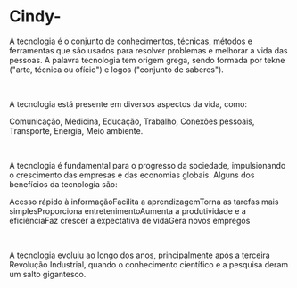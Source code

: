 # Cindy-
A tecnologia é o conjunto de conhecimentos, técnicas, métodos e ferramentas que são usados para resolver problemas e melhorar a vida das pessoas. A palavra tecnologia tem origem grega, sendo formada por tekne ("arte, técnica ou ofício") e logos ("conjunto de saberes"). 

 

A tecnologia está presente em diversos aspectos da vida, como:

Comunicação, Medicina, Educação, Trabalho, Conexões pessoais, Transporte, Energia, Meio ambiente. 

 

A tecnologia é fundamental para o progresso da sociedade, impulsionando o crescimento das empresas e das economias globais. Alguns dos benefícios da tecnologia são:

Acesso rápido à informaçãoFacilita a aprendizagemTorna as tarefas mais simplesProporciona entretenimentoAumenta a produtividade e a eficiênciaFaz crescer a expectativa de vidaGera novos empregos 

 

A tecnologia evoluiu ao longo dos anos, principalmente após a terceira Revolução Industrial, quando o conhecimento científico e a pesquisa deram um salto gigantesco. 


